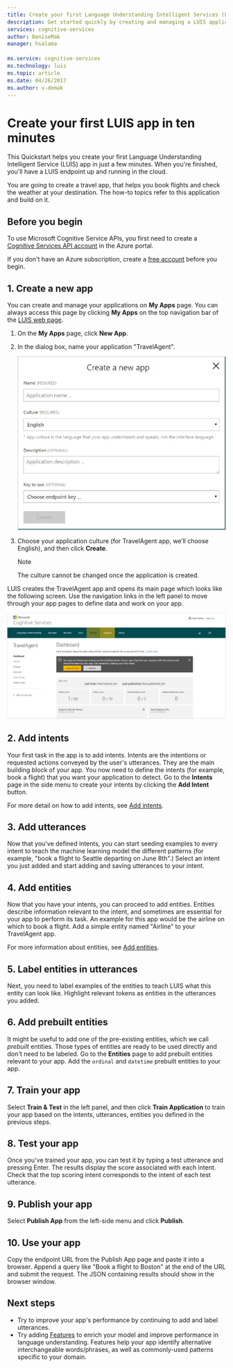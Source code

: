 ```yaml
---
title: Create your first Language Understanding Intelligent Services (LUIS) app in 10 minutes in Azure | Microsoft Docs 
description: Get started quickly by creating and managing a LUIS application on the Language Understanding Intelligent Services (LUIS) webpage. 
services: cognitive-services
author: DeniseMak
manager: hsalama

ms.service: cognitive-services
ms.technology: luis
ms.topic: article
ms.date: 04/26/2017
ms.author: v-demak
---
```


# Create your first LUIS app in ten minutes

This Quickstart helps you create your first Language Understanding Intelligent Service (LUIS) app in just a few minutes. When you're finished, you'll have a LUIS endpoint up and running in the cloud.

You are going to create a travel app, that helps you book flights and check the weather at your destination. The how-to topics refer to this application and build on it.

## Before you begin
To use Microsoft Cognitive Service APIs, you first need to create a [Cognitive Services API account](https://docs.microsoft.com/azure/cognitive-services/cognitive-services-apis-create-account) in the Azure portal.

If you don't have an Azure subscription, create a [free account](https://azure.microsoft.com/free/?WT.mc_id=A261C142F) before you begin.

## 1. Create a new app
You can create and manage your applications on **My Apps** page. You can always access this page by clicking **My Apps** on the top navigation bar of the [LUIS web page](https://www.luis.ai).

1. On the **My Apps** page, click **New App**.
2. In the dialog box, name your application "TravelAgent".

    ![A new app form](./Images/NewApp-Form.JPG)
3. Choose your application culture (for TravelAgent app, we’ll choose English), and then click **Create**. 

    >[!NOTE]
    >The culture cannot be changed once the application is created. 

LUIS creates the TravelAgent app and opens its main page which looks like the following screen. Use the navigation links in the left panel to move through your app pages to define data and work on your app. 

![TravelAgent app created and Opened](./Images/AppCreated_Opened.JPG)

## 2. Add intents
Your first task in the app is to add intents. Intents are the intentions or requested actions conveyed by the user's utterances. They are the main building block of your app. You now need to define the intents (for example, book a flight) that you want your application to detect. Go to the **Intents** page in the side menu to create your intents by clicking the **Add Intent** button.

For more detail on how to add intents, see [Add intents](add-intents.md).

## 3. Add utterances
Now that you've defined intents, you can start seeding examples to every intent to teach the machine learning model the different patterns (for example, "book a flight to Seattle departing on June 8th".) Select an intent you just added and start adding and saving utterances to your intent.

## 4. Add entities
Now that you have your intents, you can proceed to add entities. Entities describe information relevant to the intent, and sometimes are essential for your app to perform its task. An example for this app would be the airline on which to book a flight. Add a simple entity named "Airline" to your TravelAgent app.

For more information about entities, see [Add entities](add-entities.md).

## 5. Label entities in utterances
Next, you need to label examples of the entities to teach LUIS what this entity can look like. Highlight relevant tokens as entities in the utterances you added.

## 6. Add prebuilt entities
It might be useful to add one of the pre-existing entities, which we call *prebuilt* entities. Those types of entities are ready to be used directly and don't need to be labeled. Go to the **Entities** page to add prebuilt entities relevant to your app. Add the `ordinal` and `datetime` prebuilt entities to your app.

## 7. Train your app
Select **Train & Test** in the left panel, and then click **Train Application** to train your app based on the intents, utterances, entities you defined in the previous steps.

## 8. Test your app
Once you've trained your app, you can test it by typing a test utterance and pressing Enter. The results display the score associated with each intent. Check that the top scoring intent corresponds to the intent of each test utterance.

## 9. Publish your app
Select **Publish App** from the left-side menu and click **Publish**. 

## 10. Use your app
Copy the endpoint URL from the Publish App page and paste it into a browser. Append a query like "Book a flight to Boston" at the end of the URL and submit the request. The JSON containing results should show in the browser window.

## Next steps

* Try to improve your app's performance by continuing to add and label utterances.
* Try adding [Features](Add-Features.md) to enrich your model and improve performance in language understanding. Features help your app identify alternative interchangeable words/phrases, as well as commonly-used patterns specific to your domain.
